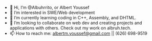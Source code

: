 - 👋 Hi, I’m @Albuhrrito, or Albert Youssef
- 💞️ I’m interested in SWE/Web development
- 🌱 I’m currently learning coding in C++, Assembly, and DHTML.
- 👀 I’m looking to collaborate on web dev and creating projects and applications with others. Check out my work on albruh.tech.
- 📫 How to reach me: albertm.youssef@gmail.com || (626) 698-9519
